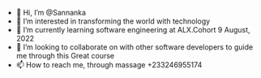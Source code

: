 - 👋 Hi, I’m @Sannanka
- 👀 I’m interested in transforming the world with technology
- 🌱 I’m currently learning software engineering at ALX.Cohort 9 August, 2022
- 💞️ I’m looking to collaborate on with other software developers to guide me through this Great course
- 📫 How to reach me, through massage +233246955174

<!---
Sannanka/Sannanka is a ✨ special ✨ repository because its `README.md` (this file) appears on your GitHub profile.
You can click the Preview link to take a look at your changes.
--->
